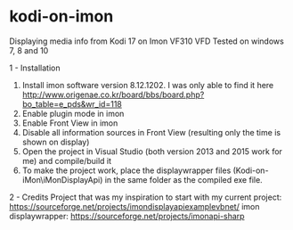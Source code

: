 # kodi-on-imon
Displaying media info from Kodi 17 on Imon VF310 VFD
Tested on windows 7, 8 and 10

1 - Installation
1) Install imon software version 8.12.1202. I was only able to find it here http://www.origenae.co.kr/board/bbs/board.php?bo_table=e_pds&wr_id=118
2) Enable plugin mode in imon
3) Enable Front View in imon
4) Disable all information sources in Front View (resulting only the time is shown on display)
5) Open the project in Visual Studio (both version 2013 and 2015 work for me) and compile/build it
6) To make the project work, place the displaywrapper files (Kodi-on-iMon\iMonDisplayApi) in the same folder as the compiled exe file.

2 - Credits
Project that was my inspiration to start with my current project: https://sourceforge.net/projects/imondisplayapiexamplevbnet/
imon displaywrapper: https://sourceforge.net/projects/imonapi-sharp
